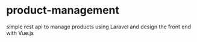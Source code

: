 # product-management
simple rest api to manage products using Laravel and design the front end with Vue.js
